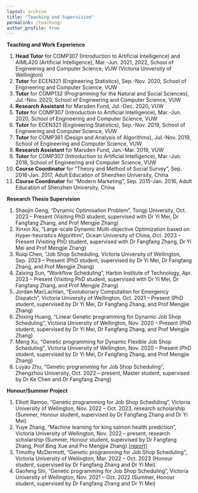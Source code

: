 ```yaml
---
layout: archive
title: "Teaching and Supervision"
permalink: /teaching/
author_profile: true
---
```


**Teaching and Work Experience**
<ol>
<li> <b>Head Tutor</b> for COMP307 (Introduction to Artificial Intelligence) and AIML420 (Artificial Intelligence), Mar.-Jun. 2021, 2022, School of Engineering and Computer Science, VUW (Victoria University of Wellington) </li>
<li> <b>Tutor</b> for ECEN321 (Engineering Statistics), Sep.-Nov. 2020, School of Engineering and Computer Science, VUW </li>
<li> <b>Tutor</b> for COMP132 (Programming for the Natural and Social Sciences), Jul.-Nov. 2020, School of Engineering and Computer Science, VUW </li>
<li> <b>Research Assistant</b> for Marsden Fund, Jul.-Dec. 2020, VUW </li>
<li> <b>Tutor</b> for COMP307 (Introduction to Artificial Intelligence), Mar.-Jun. 2020, School of Engineering and Computer Science, VUW </li>
<li> <b>Tutor</b> for ECEN321 (Engineering Statistics), Sep.-Nov. 2019, School of Engineering and Computer Science, VUW </li>
<li> <b>Tutor</b> for COMP361 (Design and Analysis of Algorithms), Jul.-Nov. 2019, School of Engineering and Computer Science, VUW </li>
<li> <b>Research Assistant</b> for Marsden Fund, Jan.-Mar. 2019, VUW </li>
<li> <b>Tutor</b> for COMP307 (Introduction to Artificial Intelligence), Mar.-Jun. 2018, School of Engineering and Computer Science, VUW </li>
<li> <b>Course Coordinator</b> for “Theory and Method of Social Survey”, Sep. 2016-Jan. 2017, Adult Education of Shenzhen University, China </li>
<li> <b>Course Coordinator</b> for “Modern Marketing”, Sep. 2015-Jan. 2016, Adult Education of Shenzhen University, China </li>
</ol>

**Research Thesis Supervision**
<ol>
<li> Shaojin Geng, “Dynamic Optimisation Problem”, Tongji University, Oct. 2023 – Present (Visiting PhD student, supervised with Dr Yi Mei, Dr Fangfang Zhang, and Prof Mengjie Zhang) </li>	
<li> Xinxin Xu, “Large-scale Dynamic Multi-objective Optimization based on Hyper-heuristics Algorithm”, Ocean University of China, Oct. 2023 – Present (Visiting PhD student, supervised with Dr Fangfang Zhang, Dr Yi Mei and Prof Mengjie Zhang) </li>
<li> Ruiqi Chen, “Job Shop Scheduling, Victoria University of Wellington, Sep. 2023 – Present (PhD student, supervised by Dr Yi Mei, Dr Fangfang Zhang, and Prof Mengjie Zhang) </li>	
<li> Zaixing Sun, “Workflow Scheduling”, Harbin Institute of Technology, Apr. 2023 – Present (Visiting PhD student, supervised with Dr Yi Mei, Dr Fangfang Zhang, and Prof Mengjie Zhang) </li>
<li> Jordan MacLachlan, “Evolutionary Computation for Emergency Dispatch”, Victoria University of Wellington, Oct. 2021 – Present (PhD student, supervised by Dr Yi Mei, Dr Fangfang Zhang, and Prof Mengjie Zhang) </li>
<li> Zhixing Huang, “Linear Genetic programming for Dynamic Job Shop Scheduling”, Victoria University of Wellington, Nov. 2020 – Present (PhD student, supervised by Dr Yi Mei, Dr Fangfang Zhang, and Prof Mengjie Zhang) </li>
<li> Meng Xu, “Genetic programming for Dynamic Flexible Job Shop Scheduling”, Victoria University of Wellington, Nov. 2020 – Present (PhD student, supervised by Dr Yi Mei, Dr Fangfang Zhang, and Prof Mengjie Zhang) </li> 
<li> Luyao Zhu, “Genetic programming for Job Shop Scheduling”, Zhengzhou University, Oct. 2022 – present, Master student, supervised by Dr Ke Chen and Dr Fangfang Zhang)</li> 	
</ol>


**Honour/Summer Project**
<ol>
<li> Elliott Ramoo, “Genetic programming for Job Shop Scheduling”, Victoria University of Wellington, Nov. 2022 – Oct. 2023, research scholarship (Summer, Honour student, supervised by Dr Fangfang Zhang and Dr Yi Mei)</li> 
<li> Yuye Zhang, “Machine learning for king salmon health prediction”, Victoria University of Wellington, Nov. 2022 – present, research scholarship (Summer, Honour student, supervised by Dr Fangfang Zhang, Prof Bing Xue and Pro Mengjie Zhang) <a target="_blank" href="https://github.com/fangfang-zhang/fangfang-zhang.github.io/blob/master/files/Yuye_Zhang_AIML487_Final_Report.pdf">[report]</a></li> 
<li> Timothy McDermott, “Genetic programming for Job Shop Scheduling”, Victoria University of Wellington, Mar. 2022 – Oct. 2023 (Honour student, supervised by Dr Fangfang Zhang and Dr Yi Mei)</li> 
<li> Gaofeng Shi, “Genetic programming for Job Shop Scheduling”, Victoria University of Wellington, Nov. 2021 – Oct. 2022 (Summer, Honour student, supervised by Dr Fangfang Zhang and Dr Yi Mei)</li> 
</ol>
